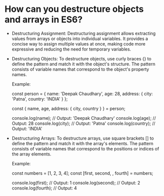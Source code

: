 # How can you destructure objects and arrays in ES6?

- Destructuring Assignment: Destructuring assignment allows extracting values from arrays or objects 
  into individual variables. It provides a concise way to assign multiple values at once, making code 
  more expressive and reducing the need for temporary variables.

- Destructuring Objects:
  To destructure objects, use curly braces {} to define the pattern and match it with the object's 
  structure. The pattern consists of variable names that correspond to the object's property names.

  Example:

    const person = {
      name: 'Deepak Chaudhary',
      age: 28,
      address: {
        city: 'Patna',
        country: 'INDIA'
      }
    };

    const { name, age, address: { city, country } } = person;

    console.log(name);    // Output: 'Deepak Chaudhary'
    console.log(age);     // Output: 28
    console.log(city);    // Output: 'Patna'
    console.log(country); // Output: 'INDIA'

- Destructuring Arrays:
  To destructure arrays, use square brackets [] to define the pattern and match it with the 
  array's elements. The pattern consists of variable names that correspond to the positions or 
  indices of the array elements.

  Example:

    const numbers = [1, 2, 3, 4];
    const [first, second, , fourth] = numbers;

    console.log(first);  // Output: 1
    console.log(second); // Output: 2
    console.log(fourth); // Output: 4


